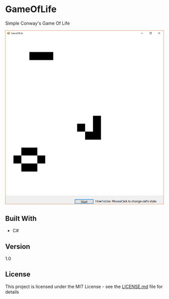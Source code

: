 # GameOfLife
Simple Conway's Game Of Life

![](gol.png)

## Built With

* C#

## Version

1.0

## License

This project is licensed under the MIT License - see the [LICENSE.md](LICENSE) file for details

